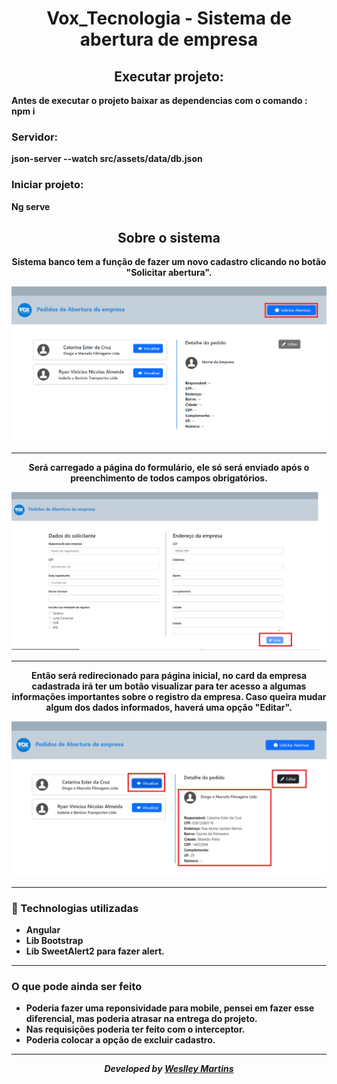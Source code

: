 <h1 align="center"> Vox_Tecnologia - Sistema de abertura de empresa </h1>

<h2 align="center"><b>Executar projeto:<b></h2>

 Antes de executar o projeto baixar as dependencias com o comando : <b>npm i</b>
 
<h3><b>Servidor:<b></h3>
<p>json-server --watch src/assets/data/db.json</p>

<h3><b>Iniciar projeto:</b></h3>
<p>Ng serve</p>

<h2 align="center">Sobre o sistema</h2>

 <div align="center">
  
  <p>Sistema banco tem a função de fazer um novo cadastro clicando no botão "Solicitar abertura".</p> 
  
  ![img 1](https://github.com/weslleymart16/Abertura_Empresa_VoxTecnologia/blob/main/sistema_empresas/projeto/img1.png)
  
 </div>
 
 --- 
 
 <div align="center">
  
  Será carregado a página do formulário, ele só será enviado após o preenchimento de todos campos obrigatórios.

  ![img 1](https://github.com/weslleymart16/Abertura_Empresa_VoxTecnologia/blob/main/sistema_empresas/projeto/img2.png)
  
 </div>

 
 ---
 <div align="center">
  
  Então será redirecionado para página inicial, no card da empresa cadastrada irá ter um botão visualizar para ter acesso a algumas informações importantes sobre o         registro da empresa. Caso queira mudar algum dos dados informados, haverá uma opção "Editar".
  
 ![img 1](https://github.com/weslleymart16/Abertura_Empresa_VoxTecnologia/blob/main/sistema_empresas/projeto/img3.png)
  
 </div>
 
 ---
 
### :rocket: Technologias utilizadas
 - Angular
 - Lib Bootstrap
 - Lib SweetAlert2 para fazer alert.
 
 ---
 
### O que pode ainda ser feito
 - Poderia fazer uma reponsividade para mobile, pensei em fazer esse diferencial, mas poderia atrasar na entrega do projeto.
 - Nas requisições poderia ter feito com o interceptor.
 - Poderia colocar a opção de excluir cadastro.
 
 ---

 
 <div align="center">
   <p><i>Developed by <a href="https://www.linkedin.com/in/weslley-martins-188614227/">Weslley Martins</i></p>
 </div>
 
